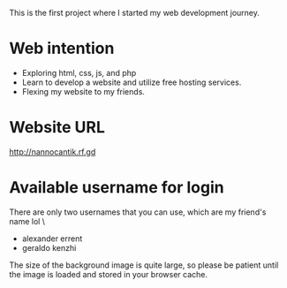 This is the first project where I started my web development journey.

# Web intention
- Exploring html, css, js, and php
- Learn to develop a website and utilize free hosting services.
- Flexing my website to my friends.

# Website URL
http://nannocantik.rf.gd

# Available username for login
There are only two usernames that you can use, which are my friend's name lol \
- alexander errent  
- geraldo kenzhi
  
The size of the background image is quite large, so please be patient until the image is loaded and stored in your browser cache.
